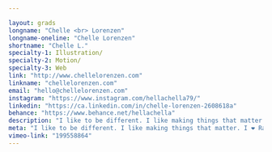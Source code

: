 ```yaml
---

layout: grads
longname: "Chelle <br> Lorenzen"
longname-oneline: "Chelle Lorenzen"
shortname: "Chelle L."
specialty-1: Illustration/
specialty-2: Motion/
specialty-3: Web
link: "http://www.chellelorenzen.com"
linkname: "chellelorenzen.com"
email: "hello@chellelorenzen.com"
instagram: "https://www.instagram.com/hellachella79/"
linkedin: "https://ca.linkedin.com/in/chelle-lorenzen-2608618a"
behance: "https://www.behance.net/hellachella"
description: "I like to be different. I like making things that matter. I ❤️ Ralph Steadman, Tom Waits, Roald Dahl, oxford commas, horror movies, and beer."
meta: "I like to be different. I like making things that matter. I ❤️ Ralph Steadman, Tom Waits, and Roald Dahl."
vimeo-link: "199558864"
---
```

